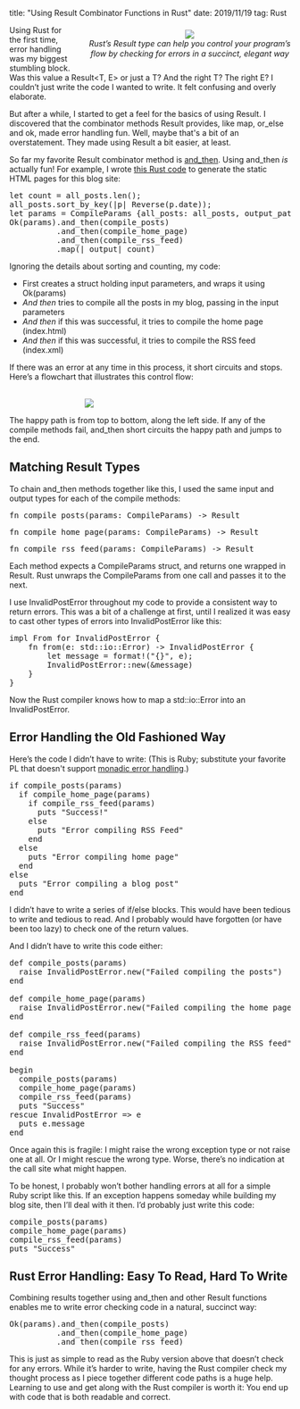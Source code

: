 title: "Using Result Combinator Functions in Rust"
date: 2019/11/19
tag: Rust

<div style="float: right; padding: 8px 0px 20px 30px; text-align: center; line-height:18px">
  <img src="http://patshaughnessy.net/assets/2019/11/19/train-yard.jpeg"><br/>
  <i>Rust’s Result type can help you control your program’s<br/>
  flow by checking for errors in a succinct, elegant way</i>
</div>

Using Rust for the first time, error handling was my biggest stumbling block.
Was this value a <span class="code">Result<T, E></span> or just a T?  And the
right T? The right E? I couldn’t just write the code I wanted to write. It
felt confusing and overly elaborate.

But after a while, I started to get a feel for the basics of using <span
class="code">Result</span>. I discovered that the combinator methods Result
provides, like <span class="code">map</span>, <span class="code">or_else</span>
and <span class="code">ok</span>, made error handling fun. Well, maybe
that's a bit of an overstatement. They made using <span
class="code">Result</span> a bit easier, at least.

So far my favorite <span class="code">Result</span> combinator method is
<a
href="https://doc.rust-lang.org/std/result/enum.Result.html#method.and_then"><span
class="code">and_then</span></a>. Using <span class="code">and_then</span> _is_
actually fun! For example, I wrote [this Rust
code](https://github.com/patshaughnessy/patshaughnessy.github.io/blob/master/src/lib.rs#L43)
to generate the static HTML pages for this blog site:

<pre type="rust">
let count = all_posts.len();
all_posts.sort_by_key(|p| Reverse(p.date));
let params = CompileParams {all_posts: all_posts, output_path: output_path, draft: draft};
Ok(params).and_then(compile_posts)
          .and_then(compile_home_page)
          .and_then(compile_rss_feed)
          .map(|_output| count)
</pre>

Ignoring the details about sorting and counting, my code:
* First creates a struct holding input parameters, and wraps it using <span class="code">Ok(params)</span>
* _And then_ tries to compile all the posts in my blog, passing in the input parameters
* _And then_ if this was successful, it tries to compile the home page
(index.html)
* _And then_ if this was successful, it tries to compile the RSS feed (index.xml)

If there was an error at any time in this process, it short circuits and stops.
Here’s a flowchart that illustrates this control flow:

<div style="margin-left: auto; margin-right: auto; width:235px">
<br/>
<img src="http://patshaughnessy.net/assets/2019/11/19/flowchart.png">
</div>

The happy path is from top to bottom, along the left side. If any of the
compile methods fail, <span class="code">and_then</span> short circuits the
happy path and jumps to the end.

## Matching Result Types

To chain <span class="code">and_then</span> methods together like this, I used
the same input and output types for each of the compile methods:

<pre type="rust">
fn compile_posts(params: CompileParams) -> Result<CompileParams, InvalidPostError>
</pre>

<pre type="rust">
fn compile_home_page(params: CompileParams) -> Result<CompileParams, InvalidPostError>
</pre>

<pre type="rust">
fn compile_rss_feed(params: CompileParams) -> Result<CompileParams, InvalidPostError>
</pre>

Each method expects a <span class="code">CompileParams</span> struct, and
returns one wrapped in <span class="code">Result</span>. Rust unwraps the <span
class="code">CompileParams</span> from one call and passes it to the next.

I use <span class="code">InvalidPostError</span> throughout my code to provide
a consistent way to return errors. This was a bit of a challenge at first,
until I realized it was easy to cast other types of errors into
<span class="code">InvalidPostError</span> like this:

<pre type="rust">
impl From<std::io::Error> for InvalidPostError {
    fn from(e: std::io::Error) -> InvalidPostError {
        let message = format!("{}", e);
        InvalidPostError::new(&message)
    }
}
</pre>

Now the Rust compiler knows how to map a <span class="code">std::io::Error</span> into an <span class="code">InvalidPostError</span>.

## Error Handling the Old Fashioned Way

Here’s the code I didn’t have to write: (This is Ruby; substitute your favorite
PL that doesn't support [monadic error
handling](https://medium.com/@huund/monadic-error-handling-1e2ce66e3810).)

<pre type="ruby">
if compile_posts(params)
  if compile_home_page(params)
    if compile_rss_feed(params)
      puts "Success!"
    else
      puts "Error compiling RSS Feed"
    end
  else
    puts "Error compiling home page"
  end
else
  puts "Error compiling a blog post"
end
</pre>

I didn’t have to write a series of if/else blocks. This would have been tedious
to write and tedious to read. And I probably would have forgotten (or have been
too lazy) to check one of the return values.

And I didn’t have to write this code either:

<pre type="ruby">
def compile_posts(params)
  raise InvalidPostError.new("Failed compiling the posts")
end

def compile_home_page(params)
  raise InvalidPostError.new("Failed compiling the home page")
end

def compile_rss_feed(params)
  raise InvalidPostError.new("Failed compiling the RSS feed")
end

begin
  compile_posts(params)
  compile_home_page(params)
  compile_rss_feed(params)
  puts "Success"
rescue InvalidPostError => e
  puts e.message
end
</pre>

Once again this is fragile: I might raise the wrong exception type or not raise
one at all. Or I might rescue the wrong type. Worse, there’s no indication at
the call site what might happen.

To be honest, I probably won’t bother handling errors at all for a simple Ruby
script like this. If an exception happens someday while building my blog site,
then I’ll deal with it then. I’d probably just write this code:

<pre type="ruby">
compile_posts(params)
compile_home_page(params)
compile_rss_feed(params)
puts "Success"
</pre>

## Rust Error Handling: Easy To Read, Hard To Write

Combining results together using <span class="code">and_then</span> and other
<span class="code">Result</span> functions enables me to write error checking
code in a natural, succinct way:

<pre type="rust">
Ok(params).and_then(compile_posts)
          .and_then(compile_home_page)
          .and_then(compile_rss_feed)
</pre>

This is just as simple to read as the Ruby version above that doesn’t check for
any errors. While it’s harder to write, having the Rust compiler check my
thought process as I piece together different code paths is a huge help.
Learning to use and get along with the Rust compiler is worth it: You end up
with code that is both readable and correct.
